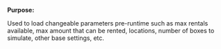 **Purpose:**

<p>Used to load changeable parameters pre-runtime such as max rentals available, max amount that can be rented, locations, number of boxes to simulate, other base settings, etc.</p>
